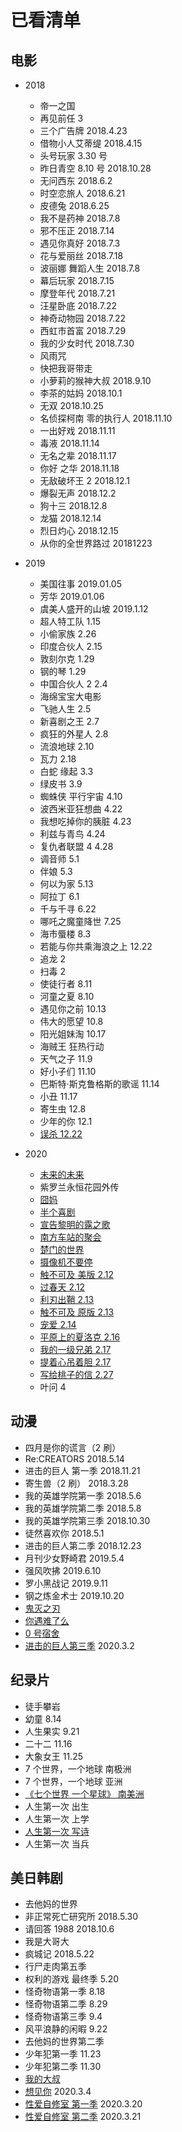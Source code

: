 # 已看清单

## 电影

-   2018
    -   帝一之国
    -   再见前任 3
    -   三个广告牌 2018.4.23
    -   借物小人艾蒂缇 2018.4.15
    -   头号玩家 3.30 号
    -   昨日青空 8.10 号 2018.10.28
    -   无问西东 2018.6.2
    -   时空恋旅人 2018.6.21
    -   皮德兔 2018.6.25
    -   我不是药神 2018.7.8
    -   邪不压正 2018.7.14
    -   遇见你真好 2018.7.3
    -   花与爱丽丝 2018.7.18
    -   波丽娜 舞蹈人生 2018.7.8
    -   幕后玩家 2018.7.15
    -   摩登年代 2018.7.21
    -   汪星卧底 2018.7.22
    -   神奇动物园 2018.7.22
    -   西虹市首富 2018.7.29
    -   我的少女时代 2018.7.30
    -   风雨咒
    -   快把我哥带走
    -   小萝莉的猴神大叔 2018.9.10
    -   李茶的姑妈 2018.10.1
    -   无双 2018.10.25
    -   名侦探柯南 零的执行人 2018.11.10
    -   一出好戏 2018.11.11
    -   毒液 2018.11.14
    -   无名之辈 2018.11.17
    -   你好 之华 2018.11.18
    -   无敌破坏王 2 2018.12.1
    -   爆裂无声 2018.12.2
    -   狗十三 2018.12.8
    -   龙猫 2018.12.14
    -   烈日灼心 2018.12.15
    -   从你的全世界路过 20181223
-   2019

    -   美国往事 2019.01.05
    -   芳华 2019.01.06
    -   虞美人盛开的山坡 2019.1.12
    -   超人特工队 1.15
    -   小偷家族 2.26
    -   印度合伙人 2.15
    -   敦刻尔克 1.29
    -   钢的琴 1.29
    -   中国合伙人 2 2.4
    -   海绵宝宝大电影
    -   飞驰人生 2.5
    -   新喜剧之王 2.7
    -   疯狂的外星人 2.8
    -   流浪地球 2.10
    -   瓦力 2.18
    -   白蛇 缘起 3.3
    -   绿皮书 3.9
    -   蜘蛛侠 平行宇宙 4.10
    -   波西米亚狂想曲 4.22
    -   我想吃掉你的胰脏 4.23
    -   利兹与青鸟 4.24
    -   复仇者联盟 4 4.28
    -   调音师 5.1
    -   伴娘 5.3
    -   何以为家 5.13
    -   阿拉丁 6.1
    -   千与千寻 6.22
    -   哪吒之魔童降世 7.25
    -   海市蜃楼 8.3
    -   若能与你共乘海浪之上 12.22
    -   追龙 2
    -   扫毒 2
    -   使徒行者 8.11
    -   河童之夏 8.10
    -   遇见你之前 10.13
    -   伟大的愿望 10.8
    -   阳光姐妹淘 10.17
    -   海贼王 狂热行动
    -   天气之子 11.9
    -   好小子们 11.10
    -   巴斯特·斯克鲁格斯的歌谣 11.14
    -   小丑 11.17
    -   寄生虫 12.8
    -   少年的你 12.1
    -   [误杀 12.22](./20191215-50周.md#误杀)

-   2020
    -   [未来的未来](./20200105-1周.md#未来的未来)
    -   紫罗兰永恒花园外传
    -   [囧妈](./20200119-3周.md)
    -   [半个喜剧](./20200126-4周.md)
    -   [宣告黎明的露之歌](./20200126-4周.md)
    -   [南方车站的聚会](./20200202-5周.md)
    -   [楚门的世界](./20200209-6周.md)
    -   [摄像机不要停](./20200209-6周.md)
    -   [触不可及 美版 2.12](./20200209-6周.md)
    -   [过春天 2.12](./20200209-6周.md)
    -   [利刃出鞘 2.13](./20200209-6周.md)
    -   [触不可及 原版 2.13](./20200209-6周.md)
    -   [宠爱 2.14](./20200209-6周.md)
    -   [平原上的夏洛克 2.16](./20200216-7周.md)
    -   [我的一级兄弟 2.17](./20200216-7周.md)
    -   [提着心吊着胆 2.17](./20200216-7周.md)
    -   [写给桃子的信 2.27](./20200223-8周.md)
    -   叶问 4

## 动漫

-   四月是你的谎言（2 刷）
-   Re:CREATORS 2018.5.14
-   进击的巨人 第一季 2018.11.21
-   寄生兽（2 刷） 2018.3.28
-   我的英雄学院第一季 2018.5.6
-   我的英雄学院第二季 2018.5.8
-   我的英雄学院第三季 2018.10.30
-   徒然喜欢你 2018.5.1
-   进击的巨人第二季 2018.12.23
-   月刊少女野崎君 2019.5.4
-   强风吹拂 2019.6.10
-   罗小黑战记 2019.9.11
-   钢之炼金术士 2019.10.20
-   [鬼灭之刃](./20191222-51周.md#鬼灭之刃)
-   [你遇难了么](./20200202-5周.md)
-   [0 号宿舍](./20200216-7周.md)
-   [进击的巨人第三季](./20200301-9周.md) 2020.3.2

## 纪录片

-   徒手攀岩
-   幼童 8.14
-   人生果实 9.21
-   二十二 11.16
-   大象女王 11.25
-   7 个世界，一个地球 南极洲
-   7 个世界，一个地球 亚洲
-   [《七个世界 一个星球》 南美洲](./20191229-52周.md)
-   人生第一次 出生
-   人生第一次 上学
-   [人生第一次 写诗](./20200216-7周.md)
-   人生第一次 当兵

## 美日韩剧

-   去他妈的世界
-   非正常死亡研究所 2018.5.30
-   请回答 1988 2018.10.6
-   我是大哥大
-   疯城记 2018.5.22
-   行尸走肉第五季
-   权利的游戏 最终季 5.20
-   怪奇物语第一季 8.18
-   怪奇物语第二季 8.29
-   怪奇物语第三季 9.4
-   风平浪静的闲暇 9.22
-   去他妈的世界第二季
-   少年犯第一季 11.23
-   少年犯第二季 11.30
-   [我的大叔](./20191215-50周.md#我的大叔)
-   [想见你](./20200301-9周.md) 2020.3.4
-   [性爱自修室 第一季](./20200315-11周.md) 2020.3.20
-   [性爱自修室 第二季](./20200315-11周.md) 2020.3.21
